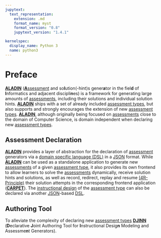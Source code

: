 ```yaml
---
jupytext:
  text_representation:
    extension: .md
    format_name: myst
    format_version: "0.8"
    jupytext_version: "1.4.1"

kernelspec:
  display_name: Python 3
  name: python3
---
```


# Preface

[**ALADIN**](../ALADIN/ALADIN.md) ([**A**ssessment](Glossary.md#assessment) and so**l**ution(-hint)s gener**a**tor in the fiel**d** of **I**nformatics and adjacent discipli**n**es) is a framework for generating large amounts of [assessments](Glossary.md#assessment), including their solutions and individual solution hints. [**ALADIN**](../ALADIN/ALADIN.md) ships with a set of already included [assessment types](../Assessments/AssessmentTypes.md), but also supports and strongly encourages the extension of new [assessment types](../Assessments/AssessmentTypes.md). [**ALADIN**](../ALADIN/ALADIN.md), although originally being focused on [assessments](Glossary.md#assessment) close to the domain of Computer Science, is domain independent when declaring new [assessment types](../Assessments/AssessmentTypes.md).

## Assessment Declaration

[**ALADIN**](../ALADIN/ALADIN.md) provides a layer of abstraction for the declaration of [assessment](Glossary.md#assessment) generators via a [domain specific language (DSL)](Glossary.md#domain-specific-language-dsl) in a [JSON](Glossary.md#json) format. While [**ALADIN**](../ALADIN/ALADIN.md) can be used as a standalone application to generate new [assessments](Glossary.md#assessment) of a given [assessment type](../Assessments/AssessmentTypes.md), it also provides its own frontend to allow learners to solve the [assessments](Glossary.md#assessment) dynamically, receive solution hints and solutions, as well as record, redirect, replay and resume [(4R-Principle)](Glossary.md#4r-principle) their solution attempts in the corresponding frontend application ([**CARPET**](../CARPET/CARPET.md)). The [instructional design](Glossary.md#instructional-design) of the [assessment type](../Assessments/AssessmentTypes.md) can also be declared via another [JSON](Glossary.md#json)-based [DSL](Glossary.md#domain-specific-language-dsl).

## Authoring Tool

To alleviate the complexity of declaring new [assessment types](../Assessments/AssessmentTypes.md) [**DJINN**](../DJINN/DJINN.md) (**D**eclarative **J**oint Authoring Tool for **I**nstructional Desig**n** Modeling and Assessme**n**t Generators).
